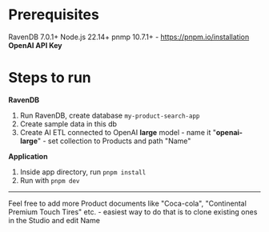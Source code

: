 # Prerequisites
RavenDB 7.0.1+
Node.js 22.14+
pnmp 10.7.1+ - https://pnpm.io/installation
**OpenAI API Key**

# Steps to run
**RavenDB**
1. Run RavenDB, create database `my-product-search-app`
2. Create sample data in this db
3. Create AI ETL connected to OpenAI **large** model - name it "**openai-large**" - set collection to Products and path "Name"

**Application**
1. Inside app directory, run `pnpm install`
2. Run with `pnpm dev`

---
Feel free to add more Product documents like "Coca-cola", "Continental Premium Touch Tires" etc. - easiest way to do that is to clone existing ones in the Studio and edit Name

